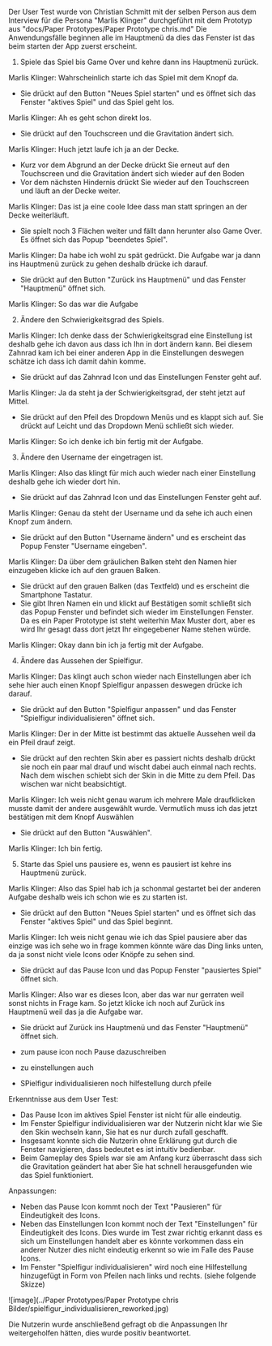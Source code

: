 Der User Test wurde von Christian Schmitt mit der selben Person aus dem Interview für die Persona "Marlis Klinger" durchgeführt mit dem Prototyp aus "docs/Paper Prototypes/Paper Prototype chris.md"
Die Anwendungsfälle beginnen alle im Hauptmenü da dies das Fenster ist das beim starten der App zuerst erscheint.

1. Spiele das Spiel bis Game Over und kehre dann ins Hauptmenü zurück.

Marlis Klinger: Wahrscheinlich starte ich das Spiel mit dem Knopf da.
- Sie drückt auf den Button "Neues Spiel starten" und es öffnet sich das Fenster "aktives Spiel" und das Spiel geht los.

Marlis Klinger: Ah es geht schon direkt los.
- Sie drückt auf den Touchscreen und die Gravitation ändert sich.

Marlis Klinger: Huch jetzt laufe ich ja an der Decke.
- Kurz vor dem Abgrund an der Decke drückt Sie erneut auf den Touchscreen und die Gravitation ändert sich wieder auf den Boden
- Vor dem nächsten Hindernis drückt Sie wieder auf den Touchscreen und läuft an der Decke weiter.

Marlis Klinger: Das ist ja eine coole Idee dass man statt springen an der Decke weiterläuft.
- Sie spielt noch 3 Flächen weiter und fällt dann herunter also Game Over. Es öffnet sich das Popup "beendetes Spiel".

Marlis Klinger: Da habe ich wohl zu spät gedrückt. Die Aufgabe war ja dann ins Hauptmenü zurück zu gehen deshalb drücke ich darauf.
- Sie drückt auf den Button "Zurück ins Hauptmenü" und das Fenster "Hauptmenü" öffnet sich.

Marlis Klinger: So das war die Aufgabe


2. Ändere den Schwierigkeitsgrad des Spiels.

Marlis Klinger: Ich denke dass der Schwierigkeitsgrad eine Einstellung ist deshalb gehe ich davon aus dass ich Ihn in dort ändern kann. Bei diesem Zahnrad kam ich bei einer anderen App in die Einstellungen deswegen schätze ich dass ich damit dahin komme.
- Sie drückt auf das Zahnrad Icon und das Einstellungen Fenster geht auf.

Marlis Klinger: Ja da steht ja der Schwierigkeitsgrad, der steht jetzt auf Mittel.
- Sie drückt auf den Pfeil des Dropdown Menüs und es klappt sich auf. Sie drückt auf Leicht und das Dropdown Menü schließt sich wieder.

Marlis Klinger: So ich denke ich bin fertig mit der Aufgabe.

3. Ändere den Username der eingetragen ist.

Marlis Klinger: Also das klingt für mich auch wieder nach einer Einstellung deshalb gehe ich wieder dort hin.
- Sie drückt auf das Zahnrad Icon und das Einstellungen Fenster geht auf.

Marlis Klinger: Genau da steht der Username und da sehe ich auch einen Knopf zum ändern.
- Sie drückt auf den Button "Username ändern" und es erscheint das Popup Fenster "Username eingeben".

Marlis Klinger: Da über dem gräulichen Balken steht den Namen hier einzugeben klicke ich auf den grauen Balken.
- Sie drückt auf den grauen Balken (das Textfeld) und es erscheint die Smartphone Tastatur.
- Sie gibt Ihren Namen ein und klickt auf Bestätigen somit schließt sich das Popup Fenster und befindet sich wieder im Einstellungen Fenster. Da es ein Paper Prototype ist steht weiterhin Max Muster dort, aber es wird Ihr gesagt dass dort jetzt Ihr eingegebener Name stehen würde.

Marlis Klinger: Okay dann bin ich ja fertig mit der Aufgabe.


4. Ändere das Aussehen der Spielfigur.

Marlis Klinger: Das klingt auch schon wieder nach Einstellungen aber ich sehe hier auch einen Knopf Spielfigur anpassen deswegen drücke ich darauf.
- Sie drückt auf den Button "Spielfigur anpassen" und das Fenster "Spielfigur individualisieren" öffnet sich.

Marlis Klinger: Der in der Mitte ist bestimmt das aktuelle Aussehen weil da ein Pfeil drauf zeigt. 
- Sie drückt auf den rechten Skin aber es passiert nichts deshalb drückt sie noch ein paar mal drauf und wischt dabei auch einmal nach rechts. Nach dem wischen schiebt sich der Skin in die Mitte zu dem Pfeil. Das wischen war nicht beabsichtigt.

Marlis Klinger: Ich weis nicht genau warum ich mehrere Male draufklicken musste damit der andere ausgewählt wurde. Vermutlich muss ich das jetzt bestätigen mit dem Knopf Auswählen
- Sie drückt auf den Button "Auswählen".

Marlis Klinger: Ich bin fertig.


5. Starte das Spiel uns pausiere es, wenn es pausiert ist kehre ins Hauptmenü zurück.

Marlis Klinger: Also das Spiel hab ich ja schonmal gestartet bei der anderen Aufgabe deshalb weis ich schon wie es zu starten ist.
- Sie drückt auf den Button "Neues Spiel starten" und es öffnet sich das Fenster "aktives Spiel" und das Spiel beginnt.

Marlis Klinger: Ich weis nicht genau wie ich das Spiel pausiere aber das einzige was ich sehe wo in frage kommen könnte wäre das Ding links unten, da ja sonst nicht viele Icons oder Knöpfe zu sehen sind.
- Sie drückt auf das Pause Icon und das Popup Fenster "pausiertes Spiel" öffnet sich.

Marlis Klinger: Also war es dieses Icon, aber das war nur gerraten weil sonst nichts in Frage kam. So jetzt klicke ich noch auf Zurück ins Hauptmenü weil das ja die Aufgabe war.
- Sie drückt auf Zurück ins Hauptmenü und das Fenster "Hauptmenü" öffnet sich.


- zum pause icon noch Pause dazuschreiben
- zu einstellungen auch
- SPielfigur individualisieren noch hilfestellung durch pfeile


Erkenntnisse aus dem User Test:
- Das Pause Icon im aktives Spiel Fenster ist nicht für alle eindeutig.
- Im Fenster Spielfigur individualisieren war der Nutzerin nicht klar wie Sie den Skin wechseln kann, Sie hat es nur durch zufall geschafft.
- Insgesamt konnte sich die Nutzerin ohne Erklärung gut durch die Fenster navigieren, dass bedeutet es ist intuitiv bedienbar.
- Beim Gameplay des Spiels war sie am Anfang kurz überrascht dass sich die Gravitation geändert hat aber Sie hat schnell herausgefunden wie das Spiel funktioniert. 

Anpassungen:
- Neben das Pause Icon kommt noch der Text "Pausieren" für Eindeutigkeit des Icons.
- Neben das Einstellungen Icon kommt noch der Text "Einstellungen" für Eindeutigkeit des Icons. Dies wurde im Test zwar richtig erkannt dass es sich um Einstellungen handelt aber es könnte vorkommen dass ein anderer Nutzer dies nicht eindeutig erkennt so wie im Falle des Pause Icons.
- Im Fenster "Spielfigur individualisieren" wird noch eine Hilfestellung hinzugefügt in Form von Pfeilen nach links und rechts. (siehe folgende Skizze)

![image](../Paper Prototypes/Paper Prototype chris Bilder/spielfigur_individualisieren_reworked.jpg)

Die Nutzerin wurde anschließend gefragt ob die Anpassungen Ihr weitergeholfen hätten, dies wurde positiv beantwortet.

